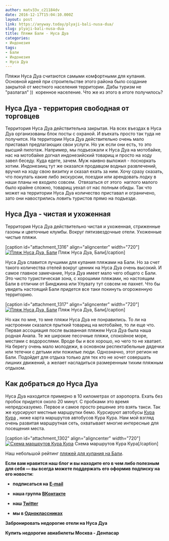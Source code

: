 ```yaml
---
author: matv33v_c21184dv
date: 2016-12-17T15:04:10.000Z
layout: post
link: https://anyway.today/plyaji-bali-nusa-dua/
slug: plyaji-bali-nusa-dua
title: Пляжи Бали - Нуса Дуа
categories:
- Индонезия
tags:
- Бали
- Индонезия
- Нуса Дуа
---
```


Пляжи Нуса Дуа считаются самыми комфортными для купания. Основной идеей при строительстве этого района было создание закрытой от местного населения территории. Дабы туризм не "разлагал" ))  коренное население. Что же из этого в итоге получилось?




<!-- more -->





## Нуса Дуа - территория свободная от торговцев




Территория Нуса Дуа действительна закрытая. На всех въездах в Нуса Дуа организованы блок посты с охраной. И въехать просто так туда не получится. На территории Нуса Дуа действительно очень мало приставал предлагающих свои услуги. Но уж если они есть, то это высший пилотаж. Например, мы подъезжали к Нуса Дуа на мотобайке, нас на мотобайке догнал индонезийский товарищ и просто на ходу завел беседу. Куда едете, зачем. Муж наивно выложил - посноркать хотим. Индонезииц тут же оказался продавцом водных развлечений, вручил на ходу свою визитку и сказал ехать за ним. Хочу сразу сказать, что покупать какие либо экскурсии, поездки или арендовать лодку в наши планы не входило совсем.  Отвязаться от этого  наглого малого было крайне сложно, товарищ уехал от нас полным обиды. Так что может на территории Нуса Дуа количество приставал и ограничено, зато они навострились ловить туристов прямо на подъезде.





## Нуса Дуа - чистая и ухоженная




Территория Нуса Дуа действительно чистая и ухоженная, стриженные газоны и цветочные клумбы. Вокруг пятизвездочные отели. Ухоженные чистые пляжи.




[caption id="attachment_1316" align="aligncenter" width="720"][![Пляж Нуса Дуа, Бали](http://anyway.today/wp-content/uploads/2015/07/IMG_0094.jpg)](http://anyway.today/wp-content/uploads/2015/07/IMG_0094.jpg) Пляж Нуса Дуа, Бали[/caption]


Нуса Дуа славится лучшими для купания пляжами на Бали. Но за счет такого количества отелей вокруг ценник на Нуса Дуа очень высокий. И самое главное замечание, Нуса Дуа имеет мало чего общего с Бали. Это чисто туристическая зона, с хорошими пляжами, но настоящим Бали в отличии от Бинджина или Улувату тут совсем не пахнет. Что бы увидеть настоящий Бали придется все таки покинуть огороженную территорию.




[caption id="attachment_1317" align="aligncenter" width="720"][![Пляж Нуса Дуа, Бали](http://anyway.today/wp-content/uploads/2015/07/IMG_0095.jpg)](http://anyway.today/wp-content/uploads/2015/07/IMG_0095.jpg) Пляж Нуса Дуа, Бали[/caption]


Но как по мне, то мне пляжи Нуса Дуа не понравились. То ли на настроении сказался прыткий товарищ на мотобайке, то ли еще что. Первая ассоциация после вызванная пляжем Нуса Дуа была наша родная Анапа. Те же широкие песочные пляжи, спокойное море, местами с водорослями. Вроде бы и все хорошо, но чего то не хватает. На берегу очень мало молодежи, в основном респектабельные дядечки или тетечки с детьми или пожилые люди. Однозначно, этот регион не Бали. Подойдет для отдыха только для тех кто не хочет совершать лишних движений, а желает насладиться размеренным тихим пляжным отдыхом.





## **Как добраться** до Нуса Дуа




Нуса Дуа находится примерно в 10 километрах от аэропорта. Ехать без пробок придется около 20 минут. С пробками это время непредсказуемо. Первое и самое просто решение это взять такси. Так же курсируют местные маршрутки бемо. Курсируют автобусы [Кура Кура](http://ru.kura2bus.com/page/bus_lines) , ниже карта маршрутов автобусов Кура Кура. Нам мой взгляд очень развитая маршрутная сеть, охватывает многие интересные для посещения места.




[caption id="attachment_1302" align="aligncenter" width="720"][![Схема маршрутов Кура Кура](http://anyway.today/wp-content/uploads/2015/06/routemap-june-ru1.gif)](http://anyway.today/wp-content/uploads/2015/06/routemap-june-ru1.gif) Схема маршрутов Кура Кура[/caption]

Наш небольшой рейтинг [пляжей для купания на Бали](http://anyway.today/plyaji_dlya_kupaniya_na_bali/).

**Если вам нравится наш блог и вы находите его в чем либо полезным для себя — вы всегда можете поддержать его оформив подписку на его новости:**



	
  * **подписаться на** [**E-mail**](https://feedburner.google.com/fb/a/mailverify?uri=Anywaytoday&amp;loc=en_US)

	
  * **наша группа** [**ВКонтакте**](http://vk.com/public90452188)

	
  * **наш [Twitter](https://twitter.com/TodayAnyway)**

	
  * **мы в [Одноклассниках](http://ok.ru/group/54402107244544)**


**Забронировать недорогие отели на Нуса Дуа**


**Купить недорогие авиабилеты Москва - Денпасар**

